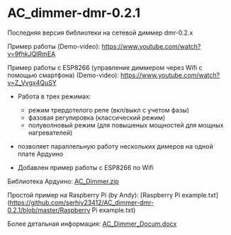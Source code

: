 # AC_dimmer-dmr-0.2.1

Последняя версия библиотеки на сетевой диммер dmr-0.2.x

Пример работы (Demo-video): https://www.youtube.com/watch?v=9fhkJQIRmEA

Пример работы c ESP8266 (управление диммером через  Wifi с помощью смартфона) (Demo-video): https://www.youtube.com/watch?v=Z_Vvgx4QuSY

- Работа в трех режимах:
  - режим трердотелого реле (вкл/выкл с учетом фазы)
  - фазовая регулировка (классический режим)
  - полуволновый режим (для повышеных мощностей для мощных нагревателей)
  
- позволяет параллельную работу нескольких димеров на одной плате Ардуино

- Добавлен пример работы с ESP8266 по Wifi

Библиотека Ардуино: [AC_Dimmer.zip](https://github.com/serhiy23412/AC_dimmer-dmr-0.2.1/blob/master/AC_Dimmer.zip)

Простой пример на Raspberry Pi (by Andy): [Raspberry Pi example.txt](https://github.com/serhiy23412/AC_dimmer-dmr-0.2.1/blob/master/Raspberry Pi example.txt)

Более детальная информация: [AC_Dimmer_Docum.docx](https://github.com/serhiy23412/AC_dimmer-dmr-0.2.1/blob/master/AC_Dimmer_Docum.docx)






